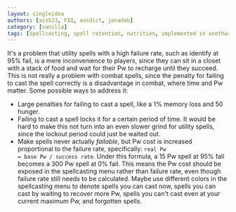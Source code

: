 ```yaml
---
layout: singleidea
authors: [ais523, FIQ, aosdict, jonadab]
category: [vanilla]
tags: [spellcasting, spell retention, nutrition, implemented in xnethack, former bigidea]
---
```

It's a problem that utility spells with a high failure rate, such as identify at
95% fail, is a mere inconvenience to players, since they can sit in a closet
with a stack of food and wait for their Pw to recharge until they succeed. This
is not really a problem with combat spells, since the penalty for failing to
cast the spell correctly is a disadvantage in combat, where time and Pw matter.
Some possible ways to address it:
* Large penalties for failing to cast a spell, like a 1% memory loss and 50
  hunger.
* Failing to cast a spell locks it for a certain period of time. It would be
  hard to make this not turn into an even slower grind for utility spells, since
  the lockout period could just be waited out.
* Make spells never actually _failable_, but Pw cost is increased proportional
  to the failure rate, specifically: <code>real Pw = base Pw / success
  rate</code>. Under this formula, a 15 Pw spell at 95% fail becomes a 300 Pw
  spell at 0% fail. This means the Pw cost should be exposed in the spellcasting
  menu rather than failure rate, even though failure rate still needs to be
  calculated. Maybe use different colors in the spellcasting menu to denote
  spells you can cast now, spells you can cast by waiting to recover more Pw,
  spells you can't cast even at your current maximum Pw, and forgotten spells.
